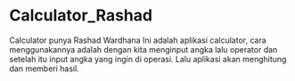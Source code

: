# Calculator_Rashad
Calculator punya Rashad Wardhana
Ini adalah aplikasi calculator, cara menggunakannya adalah dengan kita menginput angka lalu operator dan setelah itu input 
angka yang ingin di operasi. Lalu aplikasi akan menghitung dan memberi hasil.
